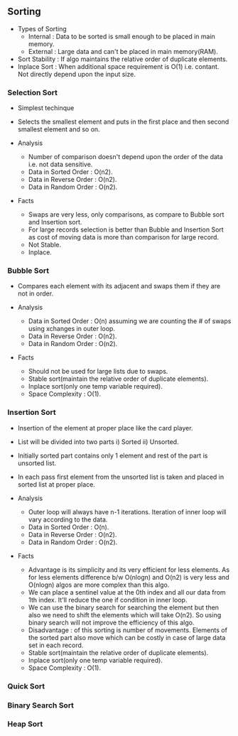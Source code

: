 ## Sorting

- Types of Sorting
	- Internal : Data to be sorted is small enough to be placed in main memory.
	- External : Large data and can't be placed in main memory(RAM).
- Sort Stability : If algo maintains the relative order of duplicate elements.
- Inplace Sort : When additional space requirement is O(1) i.e. contant. Not directly depend upon the input size.

### Selection Sort
- Simplest techinque
- Selects the smallest element and puts in the first place and then second smallest element and so on.

- Analysis
	- Number of comparison doesn't depend upon the order of the data i.e. not data sensitive.
	- Data in Sorted Order : O(n2).
	- Data in Reverse Order : O(n2).
	- Data in Random Order : O(n2).

- Facts
	- Swaps are very less, only comparisons, as compare to Bubble sort and Insertion sort.
	- For large records selection is better than Bubble and Insertion Sort as cost of moving data is more than comparison for large record.
	- Not Stable.
	- Inplace.


### Bubble Sort
- Compares each element with its adjacent and swaps them if they are not in order.

- Analysis
	- Data in Sorted Order : O(n) assuming we are counting the # of swaps using xchanges in outer loop.
	- Data in Reverse Order : O(n2).
	- Data in Random Order : O(n2).

- Facts
	- Should not be used for large lists due to swaps.
	- Stable sort(maintain the relative order of duplicate elements).
	- Inplace sort(only one temp variable required).
	- Space Complexity : O(1).

### Insertion Sort
- Insertion of the element at proper place like the card player.
- List will be divided into two parts i) Sorted ii) Unsorted.
- Initially sorted part contains only 1 element and rest of the part is unsorted list.
- In each pass first element from the unsorted list is taken and placed in sorted list at proper place.

- Analysis
	- Outer loop will always have n-1 iterations. Iteration of inner loop will vary according to the data.
	- Data in Sorted Order : O(n).
	- Data in Reverse Order : O(n2).
	- Data in Random Order : O(n2).

- Facts
	- Advantage is its simplicity and its very efficient for less elements. As for less elements difference b/w O(nlogn) and O(n2) is very less and O(nlogn) algos are more complex than this algo.
	- We can place a sentinel value at the 0th index and all our data from 1th index. It'll reduce the one if condition in inner loop.
	- We can use the binary search for searching the element but then also we need to shift the elements which will take O(n2). So using binary search will not improve the efficiency of this algo.
	- Disadvantage : of this sorting is number of movements. Elements of the sorted part also move which can be costly in case of large data set in each record.
	- Stable sort(maintain the relative order of duplicate elements).
	- Inplace sort(only one temp variable required).
	- Space Complexity : O(1).

### Quick Sort

### Binary Search Sort

### Heap Sort
    